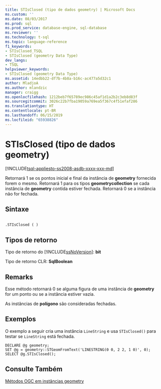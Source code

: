 ```yaml
---
title: STIsClosed (tipo de dados geometry) | Microsoft Docs
ms.custom: ''
ms.date: 08/03/2017
ms.prod: sql
ms.prod_service: database-engine, sql-database
ms.reviewer: ''
ms.technology: t-sql
ms.topic: language-reference
f1_keywords:
- STIsClosed_TSQL
- STIsClosed (geometry Data Type)
dev_langs:
- TSQL
helpviewer_keywords:
- STIsClosed (geometry Data Type)
ms.assetid: 14edbb22-df7b-4b8a-b16c-ac477a5d32c1
author: MladjoA
ms.author: mlandzic
manager: craigg
ms.openlocfilehash: 1212beb7f65789ec986c45af1d1a2b2c3eb8d83f
ms.sourcegitcommit: 3026c22b7fba19059a769ea5f367c4f51efaf286
ms.translationtype: HT
ms.contentlocale: pt-BR
ms.lasthandoff: 06/15/2019
ms.locfileid: "65938826"
---
```

# <a name="stisclosed-geometry-data-type"></a>STIsClosed (tipo de dados geometry)
[!INCLUDE[tsql-appliesto-ss2008-asdb-xxxx-xxx-md](../../includes/tsql-appliesto-ss2008-asdb-xxxx-xxx-md.md)]

Retornará 1 se os pontos inicial e final da instância de **geometry** fornecida forem o mesmo. Retornará 1 para os tipos **geometrycollection** se cada instância de **geometry** contida estiver fechada. Retornará 0 se a instância não for fechada.
  
## <a name="syntax"></a>Sintaxe  
  
```  
  
.STIsClosed ( )  
```  
  
## <a name="return-types"></a>Tipos de retorno  
 Tipo de retorno do [!INCLUDE[ssNoVersion](../../includes/ssnoversion-md.md)]: **bit**  
  
 Tipo de retorno CLR: **SqlBoolean**  
  
## <a name="remarks"></a>Remarks  
 Esse método retornará 0 se alguma figura de uma instância de **geometry** for um ponto ou se a instância estiver vazia.  
  
 As instâncias de **polígono** são consideradas fechadas.  
  
## <a name="examples"></a>Exemplos  
 O exemplo a seguir cria uma instância `LineString` e usa `STIsClosed()` para testar se `LineString` está fechada.  
  
```  
DECLARE @g geometry;  
SET @g = geometry::STGeomFromText('LINESTRING(0 0, 2 2, 1 0)', 0);  
SELECT @g.STIsClosed();  
```  
  
## <a name="see-also"></a>Consulte Também  
 [Métodos OGC em instâncias geometry](../../t-sql/spatial-geometry/ogc-methods-on-geometry-instances.md)  
  
  

